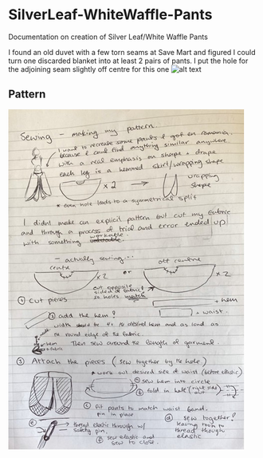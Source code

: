 # SilverLeaf-WhiteWaffle-Pants
Documentation on creation of Silver Leaf/White Waffle Pants

I found an old duvet with a few torn seams at Save Mart and figured I could turn one discarded blanket into at least 2 pairs of pants. I put the hole for the adjoining seam slightly off centre for this one
![alt text](https://github.com/ParanoidAndriod6642/SilverLeaf-WhiteWaffle-Pants/blob/main/PantsSL-WW.png "Pants Material, pants")

## Pattern

![alt text](https://github.com/ParanoidAndriod6642/SilverLeaf-WhiteWaffle-Pants/blob/main/PantsPlan.jpg "Pants Plan")

